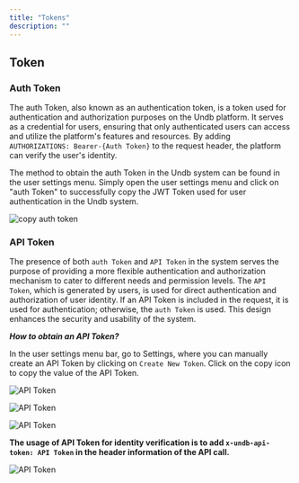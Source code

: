 ```yaml
---
title: "Tokens"
description: ""
---
```


## Token

### Auth Token

The auth Token, also known as an authentication token, is a token used for authentication and authorization purposes on the Undb platform. It serves as a credential for users, ensuring that only authenticated users can access and utilize the platform's features and resources. By adding `AUTHORIZATIONS: Bearer-{Auth Token}` to the request header, the platform can verify the user's identity.

The method to obtain the auth Token in the Undb system can be found in the user settings menu. Simply open the user settings menu and click on "auth Token" to successfully copy the JWT Token used for user authentication in the Undb system.

![copy auth token](/images/copy-auth-token.gif)

### API Token

The presence of both `auth Token` and `API Token` in the system serves the purpose of providing a more flexible authentication and authorization mechanism to cater to different needs and permission levels. The `API Token`, which is generated by users, is used for direct authentication and authorization of user identity. If an API Token is included in the request, it is used for authentication; otherwise, the `auth Token` is used. This design enhances the security and usability of the system.

**_How to obtain an API Token?_**

In the user settings menu bar, go to Settings, where you can manually create an API Token by clicking on `Create New Token`. Click on the copy icon to copy the value of the API Token.

![API Token](/images/api-token-1.png)

![API Token](/images/api-token-2.png)

![API Token](/images/api-token-3.png)

**The usage of API Token for identity verification is to add `x-undb-api-token: API Token` in the header information of the API call.**

![API Token](/images/api-token-4.png)
